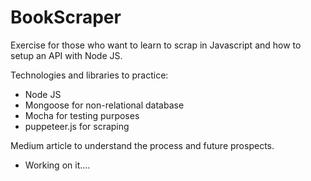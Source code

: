 # BookScraper
Exercise for those who want to learn to scrap in Javascript and how to setup an API with Node JS.

Technologies and libraries to practice:

* Node JS
* Mongoose for non-relational database
* Mocha for testing purposes
* puppeteer.js for scraping

Medium article to understand the process and future prospects.

* Working on it....
